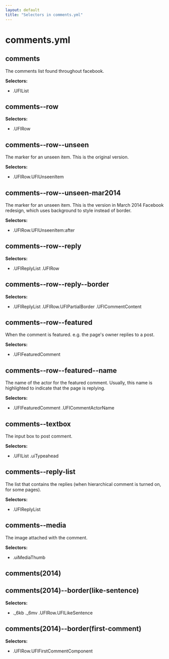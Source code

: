 ```yaml
---
layout: default
title: "Selectors in comments.yml"
---
```


# comments.yml



## comments

The comments list found throughout facebook.

__Selectors:__

 * .UFIList



## comments--row

__Selectors:__

 * .UFIRow



## comments--row--unseen


The marker for an unseen item.
This is the original version.


__Selectors:__

 * .UFIRow.UFIUnseenItem



## comments--row--unseen-mar2014


The marker for an unseen item.
This is the version in March 2014 Facebook redesign,
which uses background to style instead of border.


__Selectors:__

 * .UFIRow.UFIUnseenItem:after



## comments--row--reply

__Selectors:__

 * .UFIReplyList .UFIRow



## comments--row--reply--border

__Selectors:__

 * .UFIReplyList .UFIRow.UFIPartialBorder .UFICommentContent



## comments--row--featured


When the comment is featured.
e.g. the page's owner replies to a post.


__Selectors:__

 * .UFIFeaturedComment



## comments--row--featured--name


The name of the actor for the featured comment.
Usually, this name is highlighted to indicate that
the page is replying.


__Selectors:__

 * .UFIFeaturedComment .UFICommentActorName



## comments--textbox

The input box to post comment.

__Selectors:__

 * .UFIList .uiTypeahead



## comments--reply-list


The list that contains the replies
(when hierarchical comment is turned on,
for some pages).


__Selectors:__

 * .UFIReplyList



## comments--media

The image attached with the comment.

__Selectors:__

 * .uiMediaThumb



## comments(2014)



## comments(2014)--border(like-sentence)

__Selectors:__

 * .\_6kb .\_6mv .UFIRow.UFILikeSentence



## comments(2014)--border(first-comment)

__Selectors:__

 * .UFIRow.UFIFirstCommentComponent

